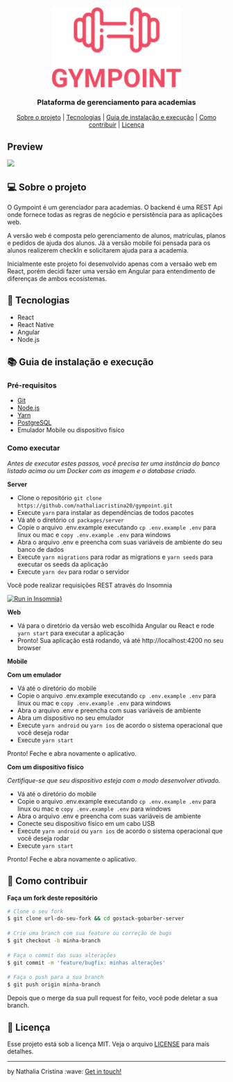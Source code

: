 <h1 align="center">
  <img width="300" align="center" src=".github/logo.png">
</h1>

<h3 align="center">
Plataforma de gerenciamento para academias
</h3>

<p align="center">
  <a href="#computer-sobre-o-projeto">Sobre o projeto</a> | <a href="#rocket-tecnologias">Tecnologias</a> | <a href="#books-guia-de-instalação-e-execução">Guia de instalação e execução</a> | <a href="#pencil-como-contribuir">Como contribuir</a> | <a href="#page_with_curl-licença">Licença</a>
</p>

## Preview

<img src=".github/gympoint.png">

## :computer: Sobre o projeto

O Gympoint é um gerenciador para academias. O backend é uma REST Api onde fornece todas as regras de negócio e persistência para as aplicações web. 

A versão web é composta pelo gerenciamento de alunos, matrículas, planos e pedidos de ajuda dos alunos. Já a versão mobile foi pensada para os alunos realizerem checkIn e solicitarem ajuda para a academia. 

Inicialmente este projeto foi desenvolvido apenas com a versaão web em React, porém decidi fazer uma versão em Angular para entendimento de diferenças de ambos ecosistemas. 

## :rocket: Tecnologias
  
- React
- React Native
- Angular
- Node.js

## :books: Guia de instalação e execução

### Pré-requisitos

- [Git](https://git-scm.com/)
- [Node.js](https://nodejs.org/en/)
- [Yarn](https://yarnpkg.com/)
- [PostgreSQL](https://www.postgresql.org/) 
- Emulador Mobile ou dispositivo fisíco 

### Como executar

<i>Antes de executar estes passos, você precisa ter uma instância do banco listado acima ou um Docker com as imagem e o database criado.</i>

<strong>Server</strong>

- Clone o repositório ```git clone https://github.com/nathaliacristina20/gympoint.git```
- Execute ```yarn``` para instalar as dependências de todos pacotes
- Vá até o diretório ```cd packages/server```
- Copie o arquivo .env.example executando ```cp .env.example .env``` para linux ou mac e ```copy .env.example .env``` para windows
- Abra o arquivo .env e preencha com suas variáveis de ambiente do seu banco de dados
- Execute ```yarn migrations``` para rodar as migrations e ```yarn seeds``` para executar os seeds da aplicação
- Execute ```yarn dev``` para rodar o servidor

Você pode realizar requisições REST através do Insomnia

[![Run in Insomnia}](https://insomnia.rest/images/run.svg)](https://insomnia.rest/run/?label=GoBarber&uri=https%3A%2F%2Fraw.githubusercontent.com%2Fnathaliacristina20%2Fgympoint%2Fmaster%2Finsomnia.json)

<strong>Web</strong>

- Vá para o diretório da versão web escolhida Angular ou React e rode ```yarn start``` para executar a aplicação
- Pronto! Sua aplicação está rodando, vá até http://localhost:4200 no seu browser

<strong>Mobile</strong>

<strong>Com um emulador</strong>

- Vá até o diretório do mobile 
- Copie o arquivo .env.example executando ```cp .env.example .env``` para linux ou mac e ```copy .env.example .env``` para windows
- Abra o arquivo .env e preencha com suas variáveis de ambiente
- Abra um dispositivo no seu emulador
- Execute ```yarn android``` ou ```yarn ios``` de acordo o sistema operacional que você deseja rodar
- Execute ```yarn start```

Pronto! Feche e abra novamente o aplicativo.

<strong>Com um dispositivo físico</strong>

<i>Certifique-se que seu dispositivo esteja com o modo desenvolver ativado.</i>

- Vá até o diretório do mobile
- Copie o arquivo .env.example executando ```cp .env.example .env``` para linux ou mac e ```copy .env.example .env``` para windows
- Abra o arquivo .env e preencha com suas variáveis de ambiente
- Conecte seu dispositivo físico em um cabo USB
- Execute ```yarn android``` ou ```yarn ios``` de acordo o sistema operacional que você deseja rodar
- Execute ```yarn start```

Pronto! Feche e abra novamente o aplicativo.

## :pencil: Como contribuir

<b>Faça um fork deste repositório</b>

```bash
# Clone o seu fork
$ git clone url-do-seu-fork && cd gostack-gobarber-server

# Crie uma branch com sua feature ou correção de bugs
$ git checkout -b minha-branch

# Faça o commit das suas alterações
$ git commit -m 'feature/bugfix: minhas alterações'

# Faça o push para a sua branch
$ git push origin minha-branch
```

Depois que o merge da sua pull request for feito, você pode deletar a sua branch.

## :page_with_curl: Licença

Esse projeto está sob a licença MIT. Veja o arquivo <a href="https://github.com/nathaliacristina20/gympoint/blob/master/LICENSE">LICENSE</a> para mais detalhes.

<hr />
<p>by Nathalia Cristina :wave: <a href="https://linktr.ee/nathaliacristina20">Get in touch!</a></p>

